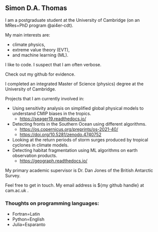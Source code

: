 ## Simon D.A. Thomas

I am a postgraduate student at the University of Cambridge (on an MRes+PhD program @ai4er-cdt). 

My main interests are: 

 - climate physics, 
 - extreme value theory (EVT), 
 - and machine learning (ML).

I like to code. I suspect that I am often verbose.

Check out my github for evidence.

I completed an integrated Master of Science (physics) degree at the University of Cambridge.

Projects that I am currently involved in:

 - Using sensitivity analysis on simplified global physical models to understand CMIP biases in the tropics.
   - <https://seager19.readthedocs.io/> 
 - Detecting fronts in the Southern Ocean using different algorithms.
   - <https://os.copernicus.org/preprints/os-2021-40/>
   - <https://doi.org/10.5281/zenodo.4740752>
 - Looking at the return periods of storm surges produced by tropical cyclones in climate models.
 - Detecting habitat fragmentation using ML algorithms on earth observation products.
   - <https://geograph.readthedocs.io/> 
 
My primary academic supervisor is Dr. Dan Jones of the British Antarctic Survey.

Feel free to get in touch. My email address is ${my github handle} at cam.ac.uk .

### Thoughts on programming languages:

- Fortran=Latin
- Python=English
- Julia=Esparanto
